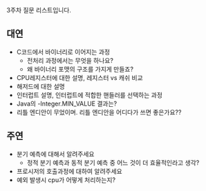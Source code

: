 3주차 질문 리스트입니다.

## 대연

- C코드에서 바이너리로 이어지는 과정
  - 전처리 과정에서는 무엇을 하나요?
  - 왜 바이너리 포맷의 구조를 가지게 만들죠?
- CPU레지스터에 대한 설명, 레지스터 vs 캐쉬 비교
- 해저드에 대한 설명
- 인터럽트 설명, 인터럽트에 적합한 핸들러를 선택하는 과정
- Java의 -Integer.MIN_VALUE 결과는?
- 리틀 엔디안이 무었이며. 리틀 엔디안을 어디다가 쓰면 좋은가요??

## 주연
- 분기 예측에 대해서 알려주세요
  - 정적 분기 예측과 동적 분기 예측 중 어느 것이 더 효율적인라고 생각?
- 프로시저의 호출과정에 대하여 알려주세요
- 예외 발생시 cpu가 어떻게 처리하는지?
